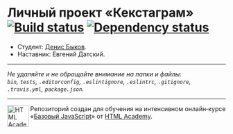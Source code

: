 # Личный проект «Кекстаграм» [![Build status][travis-image]][travis-url] [![Dependency status][dependency-image]][dependency-url]

* Студент: [Денис Быков](https://up.htmlacademy.ru/javascript/7/user/66426).
* Наставник: Евгений Датский.

---

_Не удаляйте и не обращайте внимание на папки и файлы:_<br>
_`bin`, `tests`, `.editorconfig`, `.eslintignore`, `.eslintrc`, `.gitignore`, `.travis.yml`, `package.json`._

---

<a href="https://htmlacademy.ru/intensive/javascript"><img align="left" width="50" height="50" title="HTML Academy" src="https://up.htmlacademy.ru/static/img/intensive/javascript/logo-for-github.svg"></a>

Репозиторий создан для обучения на интенсивном онлайн‑курсе «[Базовый JavaScript](https://htmlacademy.ru/intensive/javascript)» от [HTML Academy](https://htmlacademy.ru).

[travis-image]: https://travis-ci.org/htmlacademy-javascript/66426-kekstagram.svg?branch=master
[travis-url]: https://travis-ci.org/htmlacademy-javascript/66426-kekstagram
[dependency-image]: https://david-dm.org/htmlacademy-javascript/66426-kekstagram.svg?style=flat-square
[dependency-url]: https://david-dm.org/htmlacademy-javascript/66426-kekstagram

